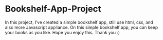 # Bookshelf-App-Project

In this project, I've created a simple bookshelf app, still use html, css, and also more Javascript appliance. On this simple bookshelf app, you can keep your books as you like. Hope you enjoy this. Thank you :)
